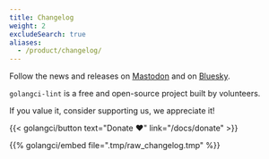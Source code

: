 ```yaml
---
title: Changelog
weight: 2
excludeSearch: true
aliases:
  - /product/changelog/
---
```


Follow the news and releases on [Mastodon](https://fosstodon.org/@golangcilint) and on [Bluesky](https://bsky.app/profile/golangci-lint.run).

`golangci-lint` is a free and open-source project built by volunteers.

If you value it, consider supporting us, we appreciate it!

{{< golangci/button text="Donate ❤️" link="/docs/donate" >}}

{{% golangci/embed file=".tmp/raw_changelog.tmp" %}}
